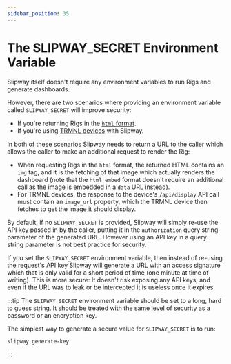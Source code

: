 ```yaml
---
sidebar_position: 35
---
```


# The SLIPWAY_SECRET Environment Variable

Slipway itself doesn't require any environment variables to run Rigs and generate dashboards.

However, there are two scenarios where providing an environment variable called `SLIPWAY_SECRET` will improve security:

- If you're returning Rigs in the [`html` format](/docs/basics/serving-rigs#format).
- If you're using [TRMNL devices](/docs/using-with-trmnl/slipway-for-trmnl-devices) with Slipway.

In both of these scenarios Slipway needs to return a URL to the caller which allows the caller to make
an additional request to render the Rig:
- When requesting Rigs in the `html` format, the returned HTML contains an `img` tag, and it is the fetching of that image
  which actually renders the dashboard (note that the `html_embed` format doesn't require an additional call
  as the image is embedded in a `data` URL instead).
- For TRMNL devices, the response to the device's `/api/display` API call must contain an `image_url`
  property, which the TRMNL device then fetches to get the image it should display.

By default, if no `SLIPWAY_SECRET` is provided, Slipway will simply re-use the API key passed in
by the caller, putting it in the `authorization` query string parameter of the generated URL.
However using an API key in a query string parameter is not best practice for security.

If you set the `SLIPWAY_SECRET` environment variable, then instead of re-using the request's API key
Slipway will generate a URL with an access signature which that is only valid for a short period of time (one minute
at time of writing).
This is more secure: It doesn't risk exposing any API keys, and even if the URL was to leak or be intercepted
it is useless once it expires.

:::tip
The `SLIPWAY_SECRET` environment variable should be set to a long, hard to guess string.
It should be treated with the same level of security as a password or an encryption key.

The simplest way to generate a secure value for `SLIPWAY_SECRET` is to run:

```
slipway generate-key
```
:::
